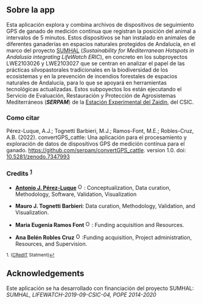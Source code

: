 ## Sobre la app

Esta aplicación explora y combina archivos de dispositivos de seguimiento GPS de ganado de medición contínua que registran la posición del animal a intervalos de 5 minutos. Estos dispositivos se han instalado en animales de diferentes ganaderías en espacios naturales protegidos de Andalucía, en el marco del proyecto [SUMHAL](https://lifewatcheric-sumhal.csic.es/) (*Sustainability for Mediterranean Hotspots in Andalusia integrating LifeWatch ERIC*), en concreto en los subproyectos LWE2103026 y LWE2103027 que se centran en analizar el papel de las prácticas silvopastorales tradicionales en la biodiversidad de los ecosistemas y en la prevención de incendios forestales de espacios naturales de Andalucía, para lo que se apoyará en herramientas tecnológicas actualizadas. Estos subpoyectos los están ejecutando el Servicio de Evaluación, Restauración y Protección de Agrosistemas Mediterráneos (***SERPAM***) de la [Estación Experimental del Zaidin](https://www.eez.csic.es/), del CSIC. 

### Como citar 

Pérez-Luque, A.J.; Tognetti Barbieri, M.J.; Ramos-Font, M.E.; Robles-Cruz, A.B. (2022). convertGPS_cattle: Una aplicación para el procesamiento y exploración de datos de dispositivos GPS de medición contínua para el ganado. https://github.com/serpam/convertGPS_cattle. version 1.0. doi: [10.5281/zenodo.7347993](https://doi.org/10.5281/zenodo.7347993) 

### Credits <sup><a href="#fn1" id="ref1">1</a></sup>

-   [**Antonio J. Pérez-Luque**](https://github.com/ajpelu) <a href="https://orcid.org/0000-0002-1747-0469" target="orcid.widget"> <img src="https://info.orcid.org/wp-content/uploads/2019/11/orcid_16x16.png" alt="ORCID logo" width="16" height="16"/></a>: Conceptualization, Data curation, Methodology, Software, Validation, Visualization

-   **Mauro J. Tognetti Barbieri**: Data curation, Methodology, Validation, and Visualization.

-   **Maria Eugenia Ramos Font** <a href="https://orcid.org/0000-0002-4888-0401" target="orcid.widget"> <img src="https://info.orcid.org/wp-content/uploads/2019/11/orcid_16x16.png" alt="ORCID logo" width="16" height="16"/></a>: Funding acquisition and Resources.

-   **Ana Belén Robles Cruz** <a href="https://orcid.org/0000-0002-1353-2917" target="orcid.widget"> <img src="https://info.orcid.org/wp-content/uploads/2019/11/orcid_16x16.png" alt="ORCID logo" width="16" height="16"/></a>:Funding acquisition, Project administration, Resources, and Supervision.


<sup id="fn1">1. ([CRedIT](https://credit.niso.org/) Statment)<a href="#ref1" title="Jump back to footnote 1 in the text.">↩</a></sup>

## Acknowledgements 
Este aplicación se ha desarrollado con financiación del proyecto SUMHAL: *SUMHAL, LIFEWATCH-2019-09-CSIC-04, POPE 2014-2020* 

